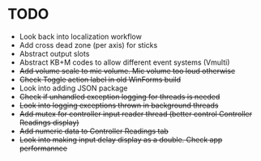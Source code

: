 # TODO

* Look back into localization workflow
* Add cross dead zone (per axis) for sticks
* Abstract output slots
* Abstract KB+M codes to allow different event systems (Vmulti)
* ~~Add volume scale to mic volume. Mic volume too loud otherwise~~
* ~~Check Toggle action label in old WinForms build~~
* Look into adding JSON package
* ~~Check if unhandled exception logging for threads is needed~~
* ~~Look into logging exceptions thrown in background threads~~
* ~~Add mutex for controller input reader thread (better control
Controller Readings display)~~
* ~~Add numeric data to Controller Readings tab~~
* ~~Look into making input delay display as a double. Check app performannce~~

